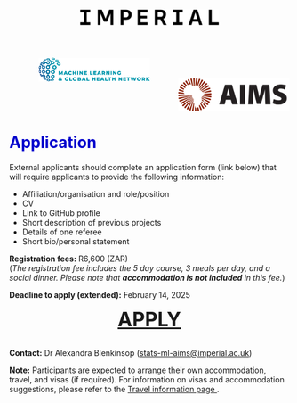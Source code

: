 ---
---

<style>
  h1 {
      color: rgb(0, 0, 205)
  }
  h4 {
      color: rgb(0, 191, 255)
  }
</style>

<center>
<img src="../resources/imperial.png" width="250" style="display:inline-block;margin:5px;"/>
<img src="../resources/mlgh.png" width="200" hspace="50" style="display:inline-block;margin:50px;"/>
<img src="../resources/ammi.png" width="200" style="display:inline-block;margin:-3px"/></center>

# Application

External applicants should complete an application form (link below) that will require applicants to provide the following information:
  + Affiliation/organisation and role/position
  + CV
  + Link to GitHub profile
  + Short description of previous projects
  + Details of one referee
  + Short bio/personal statement

**Registration fees:** R6,600 (ZAR)
<br>(_The registration fee includes the 5 day course, 3 meals per day, and a social dinner.
      Please note that **accommodation is not included** in this fee._)

**Deadline to apply (extended):** February 14, 2025

<center>
<text style="font-size: 35px;"> <b>
<a href="https://docs.google.com/forms/d/e/1FAIpQLSeRLlR9Fjw29nsdYJKdyZ3q5WCSs2_hxmW8jw_mXMaTFjzVuQ/viewform?ts=67500eb0">APPLY</a></b></text>
</center>
<br>

**Contact:** Dr Alexandra Blenkinsop (<stats-ml-aims@imperial.ac.uk>)

**Note:** Participants are expected to arrange their own accommodation, travel, and visas (if required). For information on visas and accommodation suggestions, please refer to the <a href="https://mlgh.net/ms_ml_short_course/travel_information/"> Travel information page </a>.

